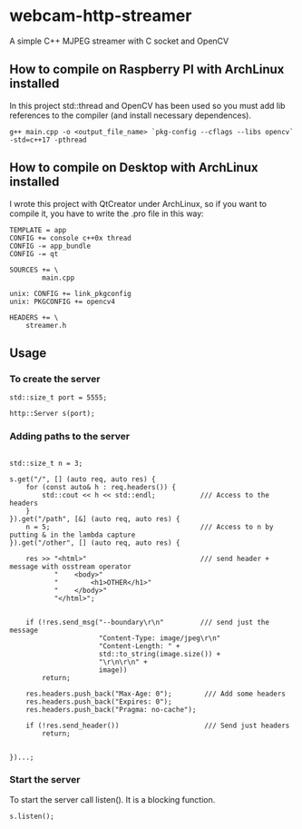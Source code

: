 # webcam-http-streamer
A simple C++ MJPEG streamer with C socket and OpenCV

## How to compile on Raspberry PI with ArchLinux installed
In this project std::thread and OpenCV has been used so you must add lib references to the compiler (and install necessary dependences).

```
g++ main.cpp -o <output_file_name> `pkg-config --cflags --libs opencv` -std=c++17 -pthread
```

## How to compile on Desktop with ArchLinux installed
I wrote this project with QtCreator under ArchLinux, so if you want to compile it, you have to write the .pro file in this way:

```
TEMPLATE = app
CONFIG += console c++0x thread
CONFIG -= app_bundle
CONFIG -= qt

SOURCES += \
        main.cpp

unix: CONFIG += link_pkgconfig
unix: PKGCONFIG += opencv4

HEADERS += \
    streamer.h
```

## Usage

### To create the server


```
std::size_t port = 5555;

http::Server s(port);
```

### Adding paths to the server

```

std::size_t n = 3;

s.get("/", [] (auto req, auto res) {
    for (const auto& h : req.headers()) {
        std::cout << h << std::endl;           /// Access to the headers
    }
}).get("/path", [&] (auto req, auto res) {
    n = 5;                                     /// Access to n by putting & in the lambda capture
}).get("/other", [] (auto req, auto res) {

    res >> "<html>"                            /// send header + message with osstream operator
           "    <body>"
           "        <h1>OTHER</h1>"
           "    </body>"
           "</html>";
           
           
    if (!res.send_msg("--boundary\r\n"         /// send just the message
                      "Content-Type: image/jpeg\r\n"
                      "Content-Length: " +
                      std::to_string(image.size()) +
                      "\r\n\r\n" +
                      image))
        return;

    res.headers.push_back("Max-Age: 0");        /// Add some headers
    res.headers.push_back("Expires: 0");
    res.headers.push_back("Pragma: no-cache");

    if (!res.send_header())                     /// Send just headers
        return;
        
        
})...;
```

### Start the server

To start the server call listen(). It is a blocking function.

```
s.listen();
```
